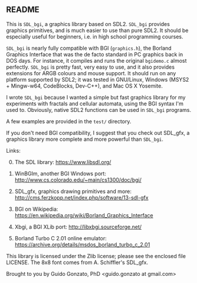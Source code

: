 README
------

This is `SDL_bgi`, a graphics library based on SDL2. `SDL_bgi` provides
graphics primitives, and is much easier to use than pure SDL2. It
should be especially useful for beginners, i.e. in high school
programming courses.

`SDL_bgi` is nearly fully compatible with BGI (`graphics.h`), the
Borland Graphics Interface that was the de facto standard in PC
graphics back in DOS days. For instance, it compiles and runs the
original `bgidemo.c` almost perfectly. `SDL_bgi` is pretty fast,
very easy to use, and it also provides extensions for ARGB colours and
mouse support. It should run on any platform supported by SDL2; it was
tested in GNU/Linux, Windows (MSYS2 + Mingw-w64, CodeBlocks, Dev-C++),
and Mac OS X Yosemite.

I wrote `SDL_bgi` because I wanted a simple but fast graphics library
for my experiments with fractals and cellular automata, using the BGI
syntax I'm used to. Obviously, native SDL2 functions can be used in
`SDL_bgi` programs.

A few examples are provided in the `test/` directory.

If you don't need BGI compatibility, I suggest that you check out
SDL_gfx, a graphics library more complete and more powerful than
`SDL_bgi`.

Links:

0. The SDL library:
   <https://www.libsdl.org/>

1. WinBGIm, another BGI Windows port:
   <http://www.cs.colorado.edu/~main/cs1300/doc/bgi/>

2. SDL_gfx, graphics drawing primitives and more:
   <http://cms.ferzkopp.net/index.php/software/13-sdl-gfx>

3. BGI on Wikipedia:
   <https://en.wikipedia.org/wiki/Borland_Graphics_Interface>

4. Xbgi, a BGI XLib port:
   <http://libxbgi.sourceforge.net/>

5. Borland Turbo C 2.01 online emulator:
   <https://archive.org/details/msdos_borland_turbo_c_2.01>

This library is licensed under the Zlib license; please see the
enclosed file LICENSE. The 8x8 font comes from A. Schiffler's SDL_gfx.

Brought to you by Guido Gonzato, PhD <guido.gonzato at gmail.com>
